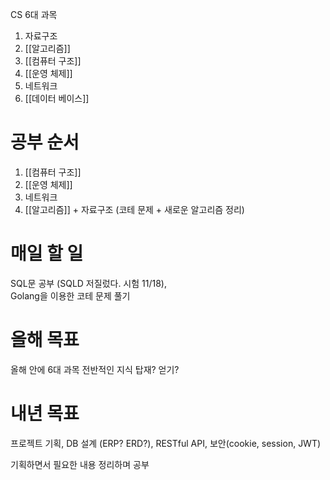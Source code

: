 CS 6대 과목

1. 자료구조
2. [[알고리즘]]
3. [[컴퓨터 구조]]
4. [[운영 체제]]
5. 네트워크
6. [[데이터 베이스]]

# **공부 순서**

1. [[컴퓨터 구조]]
2. [[운영 체제]]
3. 네트워크
4. [[알고리즘]] + 자료구조 (코테 문제 + 새로운 알고리즘 정리)

# **매일 할 일**

SQL문 공부 (SQLD 저질렀다. 시험 11/18),   
Golang을 이용한 코테 문제 풀기

# **올해 목표**

올해 안에 6대 과목 전반적인 지식 탑재? 얻기?

# **내년 목표**

프로젝트
기획, DB 설계 (ERP? ERD?), RESTful API, 보안(cookie, session, JWT)

기획하면서 필요한 내용 정리하며 공부
